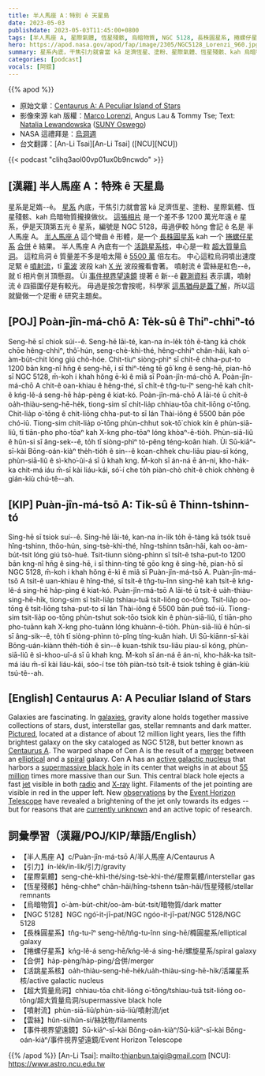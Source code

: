 ```yaml
---
title: 半人馬座 A：特別 ê 天星島
date: 2023-05-03
publishdate: 2023-05-03T11:45:00+0800
tags: [半人馬座 A, 星際氣體, 恆星殘骸, 烏暗物質, NGC 5128, 長株圓星系, 捲螺仔星系, 合併, 活跳星系核, 超大質量烏洞, 噴射流, 雲絲, 事件視界望遠鏡, 引力]
hero: https://apod.nasa.gov/apod/fap/image/2305/NGC5128_Lorenzi_960.jpg
summary: 星系內底，干焦引力就會當 kā 足濟恆星、塗粉、星際氣體、恆星殘骸、kah 烏暗物質攏搝做伙。
categories: [podcast]
vocals: [阿錕]
---
```


{{% apod %}}

- 原始文章：[Centaurus A: A Peculiar Island of Stars](https://apod.nasa.gov/apod/ap230503.html)
- 影像來源 kah 版權：[Marco Lorenzi](https://www.glitteringlights.com/About/About-Me), Angus Lau & Tommy Tse; Text: [Natalia Lewandowska](https://www.oswego.edu/physics/natalia-lewandowska) ([SUNY Oswego](https://www.oswego.edu/physics/))
- NASA 這禮拜是：[烏洞週](https://universe.nasa.gov/black-hole-week/participate/the-big-event/)
- 台文翻譯：[An-Li Tsai][An-Li Tsai] ([NCU][NCU])

{{< podcast "clihq3aol00vp01ux0b9ncwdo" >}}

## [漢羅] 半人馬座 A：特殊 ê 天星島
星系是足媠--ê。
[星系][galaxies] 內底，干焦引力就會當 kā 足濟恆星、塗粉、星際氣體、恆星殘骸、kah 烏暗物質攏搝做伙。
[這張相片][Pictured] 是一个差不多 1200 萬光年遠 ê 星系，伊是天頂第五光 ê 星系，編號是 NGC 5128，毋過伊較 hŏng 會記 ê 名是 半人馬座 A。
[半人馬座 A][Centaurus A] 這个彎曲 ê 形體，是一个 [長株圓星系][elliptical] kah 一个 [捲螺仔星系][spiral] [合併][merger] ê 結果。
半人馬座 A 內底有一个 [活跳星系核][active galactic nucleus]，中心是一粒 [超大質量烏洞][supermassive black hole]。
這粒烏洞 ê 質量差不多是咱太陽 ê [5500 萬][55 million] 倍左右。
中心這粒烏洞噴出速度足緊 ê [噴射流][jet]，tī [電波][radio] 波段 kah [X 光][X-ray] 波段攏看會著。
噴射流 ê 雲絲是紅色--ê，就 tī 相片倒爿頂懸遐。
Ùi [事件視界望遠鏡][Event Horizon Telescope] 提著 ê 新--ê [觀測資料][observations] 表示講，噴射流 ê 四箍圍仔是有較光。
毋過是按怎會按呢，科學家 [這馬猶毋是蓋了解][currently unknown]，所以這就變做一个足衝 ê 研究主題矣。

## [POJ] Poàn-jîn-má-chō A: Te̍k-sû ê Thiⁿ-chhiⁿ-tó
Seng-hē sī chiok súi--ê.
Seng-hē lāi-té, kan-na ín-le̍k to̍h ē-tàng kā cho̍k chōe hêng-chhiⁿ, thô͘-hún, seng-chè-khì-thé, hêng-chhiⁿ chân-hâi, kah o͘-àm-bu̍t-chit lóng giú chò-hóe.
Chit-tiuⁿ siòng-phìⁿ sī chi̍t-ê chha-put-to 1200 bān kng-nî hn̄g ê seng-hē, i sī thiⁿ-téng tē gō͘ kng ê seng-hē, pian-hō sī NGC 5128, m̄-koh i khah hŏng ē-kì ê miâ sī Poàn-jîn-má-chō A.
Poàn-jîn-má-chō A chit-ê oan-khiau ê hêng-thé, sī chi̍t-ê tn̂g-tu-îⁿ seng-hē kah chi̍t-ê kńg-lê-á seng-hē ha̍p-pèng ê kiat-kó.
Poàn-jîn-má-chō A lāi-té ū chi̍t-ê oa̍h-thiàu-seng-hē-he̍k, tiong-sim sī chi̍t-lia̍p chhiau-tōa chit-liōng o͘-tōng.
Chit-lia̍p o͘-tōng ê chit-liōng chha-put-to sī lán Thài-iông ê 5500 bān pōe chó-iū.
Tiong-sim chit-lia̍p o͘-tōng phùn-chhut sok-tō͘ chiok kín ê phùn-siā-liû, tī tiān-pho pho-tōaⁿ kah X-kng pho-tōaⁿ lóng khòaⁿ-ē-tio̍h.
Phùn-siā-liû ê hûn-si sī âng-sek--ê, to̍h tī siòng-phìⁿ tò-pêng téng-koân hiah.
Ùi Sū-kiāⁿ-sī-kài Bōng-oán-kiàⁿ the̍h-tio̍h ê sin--ê koan-chhek chu-liāu piau-sī kóng, phùn-siā-liû ê sì-kho͘-ûi-á sī ū khah kng.
M̄-koh sī án-ná ē án-ni, kho-ha̍k-ka chit-má iáu m̄-sī kài liáu-kái, só͘-í che to̍h piàn-chò chi̍t-ê chiok chhèng ê gián-kiù chú-tê--ah.

## [KIP] Puàn-jîn-má-tsō A: Ti̍k-sû ê Thinn-tshinn-tó
Sing-hē sī tsiok suí--ê.
Sing-hē lāi-té, kan-na ín-li̍k to̍h ē-tàng kā tso̍k tsuē hîng-tshinn, thôo-hún, sing-tsè-khì-thé, hîng-tshinn tsân-hâi, kah oo-àm-bu̍t-tsit lóng giú tsò-hué.
Tsit-tiunn siòng-phìnn sī tsi̍t-ê tsha-put-to 1200 bān kng-nî hn̄g ê sing-hē, i sī thinn-tíng tē gōo kng ê sing-hē, pian-hō sī NGC 5128, m̄-koh i khah hŏng ē-kì ê miâ sī Puàn-jîn-má-tsō A.
Puàn-jîn-má-tsō A tsit-ê uan-khiau ê hîng-thé, sī tsi̍t-ê tn̂g-tu-înn sing-hē kah tsi̍t-ê kńg-lê-á sing-hē ha̍p-pìng ê kiat-kó.
Puàn-jîn-má-tsō A lāi-té ū tsi̍t-ê ua̍h-thiàu-sing-hē-hi̍k, tiong-sim sī tsi̍t-lia̍p tshiau-tuā tsit-liōng oo-tōng.
Tsit-lia̍p oo-tōng ê tsit-liōng tsha-put-to sī lán Thài-iông ê 5500 bān puē tsó-iū.
Tiong-sim tsit-lia̍p oo-tōng phùn-tshut sok-tōo tsiok kín ê phùn-siā-liû, tī tiān-pho pho-tuānn kah X-kng pho-tuānn lóng khuànn-ē-tio̍h.
Phùn-siā-liû ê hûn-si sī âng-sik--ê, to̍h tī siòng-phìnn tò-pîng tíng-kuân hiah.
Uì Sū-kiānn-sī-kài Bōng-uán-kiànn the̍h-tio̍h ê sin--ê kuan-tshik tsu-liāu piau-sī kóng, phùn-siā-liû ê sì-khoo-uî-á sī ū khah kng.
M̄-koh sī án-ná ē án-ni, kho-ha̍k-ka tsit-má iáu m̄-sī kài liáu-kái, sóo-í tse to̍h piàn-tsò tsi̍t-ê tsiok tshìng ê gián-kiù tsú-tê--ah.

## [English] Centaurus A: A Peculiar Island of Stars
Galaxies are fascinating.
In [galaxies][galaxies], gravity alone holds together massive collections of stars, dust, interstellar gas, stellar remnants and dark matter.
[Pictured][Pictured], located at a distance of about 12 million light years, lies the fifth brightest galaxy on the sky cataloged as NGC 5128, but better known as [Centaurus A][Centaurus A].
The warped shape of Cen A is the result of a [merger][merger] between an [elliptical][elliptical] and a [spiral][spiral] galaxy.
Cen A has an [active galactic nucleus][active galactic nucleus] that harbors a [supermassive black hole][supermassive black hole] in its center that weighs in at about [55 million][55 million] times more massive than our Sun.
This central black hole ejects a fast [jet][jet] visible in both [radio][radio] and [X-ray][X-ray] light.
Filaments of the jet pointing are visible in red in the upper left.
New [observations][observations] by the [Event Horizon Telescope][Event Horizon Telescope] have revealed a brightening of the jet only towards its edges -- but for reasons that are [currently unknown][currently unknown] and an active topic of research.

## 詞彙學習（漢羅/POJ/KIP/華語/English）
- 【半人馬座 A】c/Puàn-jîn-má-tsō A/半人馬座 A/Centaurus A
- 【引力】ín-le̍k/ín-li̍k/引力/gravity
- 【星際氣體】seng-chè-khì-thé/sing-tsè-khì-thé/星際氣體/interstellar gas
- 【恆星殘骸】hêng-chheⁿ chân-hâi/hîng-tshenn tsân-hâi/恆星殘骸/stellar remnants
- 【烏暗物質】o͘-àm-bu̍t-chit/oo-àm-bu̍t-tsit/暗物質/dark matter
- 【NGC 5128】NGC ngó͘-it-jī-pat/NGC ngóo-it-jī-pat/NGC 5128/NGC 5128
- 【長株圓星系】tn̂g-tu-îⁿ seng-hē/tn̂g-tu-înn sing-hē/橢圓星系/elliptical galaxy
- 【捲螺仔星系】kńg-lê-á seng-hē/kńg-lê-á sing-hē/螺旋星系/spiral galaxy
- 【合併】ha̍p-pèng/ha̍p-pìng/合併/merger
- 【活跳星系核】oa̍h-thiàu-seng-hē-he̍k/ua̍h-thiàu-sing-hē-hi̍k/活躍星系核/active galactic nucleus
- 【超大質量烏洞】chhiau-tōa chit-liōng o͘-tōng/tshiau-tuā tsit-liōng oo-tōng/超大質量烏洞/supermassive black hole
- 【噴射流】phùn-siā-liû/phùn-siā-liû/噴射流/jet
- 【雲絲】hûn-si/hûn-si/絲狀物/filaments
- 【事件視界望遠鏡】Sū-kiāⁿ-sī-kài Bōng-oán-kiàⁿ/Sū-kiāⁿ-sī-kài Bōng-oán-kiàⁿ/事件視界望遠鏡/Event Horizon Telescope

{{% /apod %}}
[An-Li Tsai]: mailto:thianbun.taigi@gmail.com
[NCU]: https://www.astro.ncu.edu.tw

[copyright]: https://apod.nasa.gov/apod/fap/lib/about_apod.html#srapply
[License]: https://creativecommons.org/licenses/by/2.0/

[galaxies]:https://en.wikipedia.org/wiki/Galaxy
[Pictured]:https://www.glitteringlights.com/Images/Galaxies/i-rXzDxS3/A
[Centaurus A]:https://en.wikipedia.org/wiki/Centaurus_A
[merger]:https://ui.adsabs.harvard.edu/abs/2006ApJ...645.1092Q/abstract
[elliptical]:https://apod.nasa.gov/apod/ap040616.html
[spiral]:https://apod.nasa.gov/apod/ap171226.html
[active galactic nucleus]:https://en.wikipedia.org/wiki/Active_galactic_nucleus
[supermassive black hole]:https://en.wikipedia.org/wiki/Supermassive_black_hole
[55 million]:https://www.nasa.gov/topics/universe/features/radio-particle-jets.html
[jet]:https://en.wikipedia.org/wiki/Astrophysical_jet
[radio]:https://science.nasa.gov/ems/05_radiowaves
[X-ray]:https://science.nasa.gov/ems/11_xrays
[observations]:https://www.nature.com/articles/s41550-021-01417-w
[Event Horizon Telescope]:https://eventhorizontelescope.org/
[currently unknown]:https://i.ytimg.com/vi/nM9qpNo6DzQ/maxresdefault.jpg

